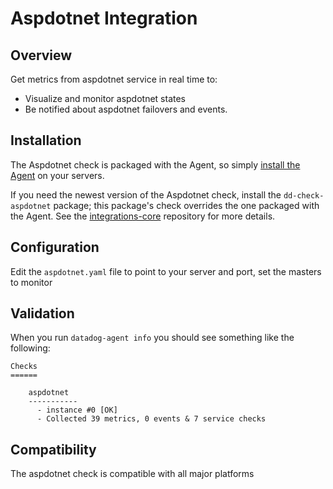 # Aspdotnet Integration

## Overview

Get metrics from aspdotnet service in real time to:

* Visualize and monitor aspdotnet states
* Be notified about aspdotnet failovers and events.

## Installation

The Aspdotnet check is packaged with the Agent, so simply [install the Agent](https://app.datadoghq.com/account/settings#agent) on your servers.  

If you need the newest version of the Aspdotnet check, install the `dd-check-aspdotnet` package; this package's check overrides the one packaged with the Agent. See the [integrations-core](https://github.com/DataDog/integrations-core#installing-the-integrations) repository for more details.

## Configuration

Edit the `aspdotnet.yaml` file to point to your server and port, set the masters to monitor

## Validation

When you run `datadog-agent info` you should see something like the following:

    Checks
    ======

        aspdotnet
        -----------
          - instance #0 [OK]
          - Collected 39 metrics, 0 events & 7 service checks

## Compatibility

The aspdotnet check is compatible with all major platforms
